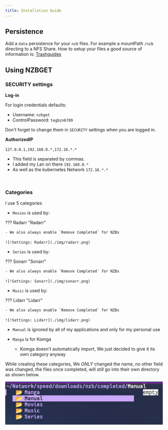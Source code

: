 ```yaml
---
title: Installation Guide
---
```


## Persistence

Add a `data` persistence for your `nzb` files. For example a mountPath `/nzb` directing to a NFS Share.
How to setup your files a good source of information is: [Trashguides](https://trash-guides.info/Downloaders/NZBGet/Basic-Setup/)

## Using NZBGET

### SECURITY settings

**Log-in**

For login credentials defaults:
- Username: `nzbget`
- ControlPassword: `tegbzn6789`

Don't forget to change them in `SECURITY` settings when you are logged in.

**AuthorizedIP**

`127.0.0.1,192.168.0.*,172.16.*.*`

- This field is separated by commas.
- I added my Lan on there `192.168.0.*`
- As well as the kubernetes Network `172.16.*.*`

<br />

### Categories

I use 5 categories

- `Movies` is used by:

??? Radarr "Radarr"

    - We also always enable `Remove Completed` for NZBs

    ![!Settings: Radarr](./img/radarr.png)

- `Series` is used by:

??? Sonarr "Sonarr"

    - We also always enable `Remove Completed` for NZBs

    ![!Settings: Sonarr](./img/sonarr.png)

- `Music` is used by:

??? Lidarr "Lidarr"

    - We also always enable `Remove Completed` for NZBs

    ![!Settings: Lidarr](./img/lidarr.png)

- `Manual` is ignored by all of my applications and only for my personal use

- `Manga` is for Komga
  - Komga doesn't automatically import, We just decided to give it its own category anyway

While creating these categories, We _ONLY_ changed the name, no other field was changed, the files once completed, will still go into their own directory as shown below.

![!Structure: NZBGet](./img/catagories_files.png)

<br />
